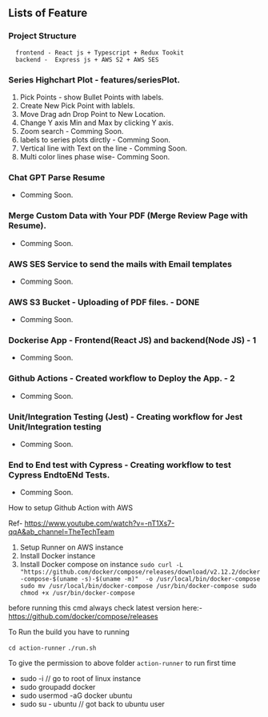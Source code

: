 ## Lists of Feature
  ### Project Structure
      frontend - React js + Typescript + Redux Tookit
      backend -  Express js + AWS S2 + AWS SES
 ### Series Highchart Plot - features/seriesPlot.
   1. Pick Points - show Bullet Points with labels.
   2. Create New Pick Point with lablels.
   3. Move Drag adn Drop Point to New Location.
   4. Change Y axis Min and Max by clicking Y axis.
   5. Zoom search - Comming Soon.
   6. labels to series plots dirctly - Comming Soon.
   7. Vertical line with Text on the line - Comming Soon.
   8. Multi color lines phase wise- Comming Soon.
 ### Chat GPT Parse Resume
 - Comming Soon.
 ### Merge Custom Data with Your PDF (Merge Review Page with Resume).
 - Comming Soon.
 ### AWS SES Service to send the mails with Email templates
  - Comming Soon.
 ### AWS S3 Bucket - Uploading of PDF files. - DONE
  - Comming Soon.
 ### Dockerise App - Frontend(React JS) and backend(Node JS) - 1
  - Comming Soon.
 ### Github Actions  - Created workflow to Deploy the App. -  2
  - Comming Soon.
 ### Unit/Integration Testing (Jest) - Creating workflow for Jest Unit/Integration testing 
  - Comming Soon.
 ### End to End test with Cypress - Creating workflow to test Cypress EndtoENd Tests.
  - Comming Soon.
  

How to setup Github Action with AWS

Ref- https://www.youtube.com/watch?v=-nT1Xs7-qqA&ab_channel=TheTechTeam

1. Setup Runner on AWS instance 
2. Install Docker instance
3. Install Docker compose on instance
 `sudo curl -L "https://github.com/docker/compose/releases/download/v2.12.2/docker-compose-$(uname -s)-$(uname -m)"  -o /usr/local/bin/docker-compose
sudo mv /usr/local/bin/docker-compose /usr/bin/docker-compose
sudo chmod +x /usr/bin/docker-compose`
  
before running this cmd always check latest version here:- https://github.com/docker/compose/releases

To Run the build you have to running

`cd action-runner`
`./run.sh`

To give the permission to above folder `action-runner` to run first time

- sudo -i // go to root of linux instance
- sudo groupadd docker
- sudo usermod -aG docker ubuntu
- sudo su - ubuntu // got back to ubuntu user



  


  


